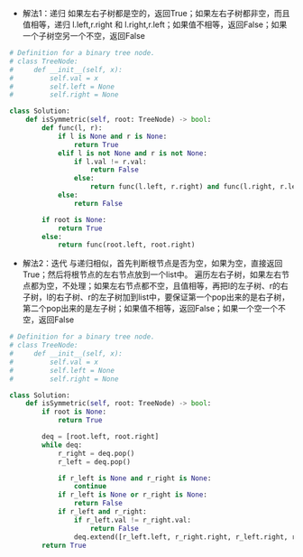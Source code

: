 - 解法1：递归
如果左右子树都是空的，返回True；如果左右子树都非空，而且值相等，递归 l.left,r.right  和 l.right,r.left；如果值不相等，返回False；如果一个子树空另一个不空，返回False

```python
# Definition for a binary tree node.
# class TreeNode:
#     def __init__(self, x):
#         self.val = x
#         self.left = None
#         self.right = None

class Solution:
    def isSymmetric(self, root: TreeNode) -> bool:
        def func(l, r):
            if l is None and r is None:
                return True
            elif l is not None and r is not None:
                if l.val != r.val:
                    return False
                else:
                    return func(l.left, r.right) and func(l.right, r.left)
            else:
                return False

        if root is None:
            return True
        else:
            return func(root.left, root.right)
```

- 解法2：迭代
与递归相似，首先判断根节点是否为空，如果为空，直接返回True；然后将根节点的左右节点放到一个list中。
遍历左右子树，如果左右节点都为空，不处理；如果左右节点都不空，且值相等，再把l的左子树、r的右子树，l的右子树、r的左子树加到list中，要保证第一个pop出来的是右子树，第二个pop出来的是左子树；如果值不相等，返回False；如果一个空一个不空，返回False


```python
# Definition for a binary tree node.
# class TreeNode:
#     def __init__(self, x):
#         self.val = x
#         self.left = None
#         self.right = None

class Solution:
    def isSymmetric(self, root: TreeNode) -> bool:
        if root is None:
            return True

        deq = [root.left, root.right]
        while deq:
            r_right = deq.pop()
            r_left = deq.pop()

            if r_left is None and r_right is None:
                continue
            if r_left is None or r_right is None:
                return False
            if r_left and r_right:
                if r_left.val != r_right.val:
                    return False
                deq.extend([r_left.left, r_right.right, r_left.right, r_right.left])
        return True

```
